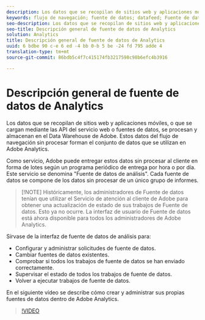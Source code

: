 ```yaml
---
description: Los datos que se recopilan de sitios web y aplicaciones móviles, o que se cargan mediante las API del servicio web o fuentes de datos, se procesan y almacenan en el Data Warehouse de Adobe. Estos datos del flujo de navegación sin procesar forman el conjunto de datos que se utilizan en Adobe Analytics.
keywords: flujo de navegación; fuente de datos; datafeed; Fuente de datos
seo-description: Los datos que se recopilan de sitios web y aplicaciones móviles, o que se cargan mediante las API del servicio web o fuentes de datos, se procesan y almacenan en el Data Warehouse de Adobe. Estos datos del flujo de navegación sin procesar forman el conjunto de datos que se utilizan en Adobe Analytics.
seo-title: Descripción general de fuente de datos de Analytics
solution: Analytics
title: Descripción general de fuente de datos de Analytics
uuid: 6 bdbe 90 c-e 6 ed -4 bb 0-b 5 be -24 fd 795 adde 4
translation-type: tm+mt
source-git-commit: 86bdb5c4f7c415174fb3217598c98b6efc4b3916

---
```



# Descripción general de fuente de datos de Analytics

Los datos que se recopilan de sitios web y aplicaciones móviles, o que se cargan mediante las API del servicio web o fuentes de datos, se procesan y almacenan en el Data Warehouse de Adobe. Estos datos del flujo de navegación sin procesar forman el conjunto de datos que se utilizan en Adobe Analytics.

Como servicio, Adobe puede entregar estos datos sin procesar al cliente en forma de lotes según un programa periódico de entrega por hora o por día. Este servicio se denomina "Fuente de datos de análisis". Cada fuente de datos se compone de los datos sin procesar de un único grupo de informes.

>[!NOTE] Históricamente, los administradores de Fuente de datos tenían que utilizar el Servicio de atención al cliente de Adobe para obtener una actualización de estado de sus trabajos de Fuente de datos. Esto ya no ocurre. La interfaz de usuario de Fuente de datos está ahora disponible para todos los administradores de Adobe Analytics.

Sírvase de la interfaz de fuente de datos de análisis para:

* Configurar y administrar solicitudes de fuente de datos.
* Cambiar fuentes de datos existentes.
* Comprobar si todos los trabajos de fuente de datos se han enviado correctamente.
* Supervisar el estado de todos los trabajos de fuente de datos.
* Volver a ejecutar trabajos de fuente de datos.

En el siguiente vídeo se describe cómo crear y administrar sus propias fuentes de datos dentro de Adobe Analytics.

>[!VIDEO](https://www.youtube.com/watch?v=m_fb--gNtR4)
